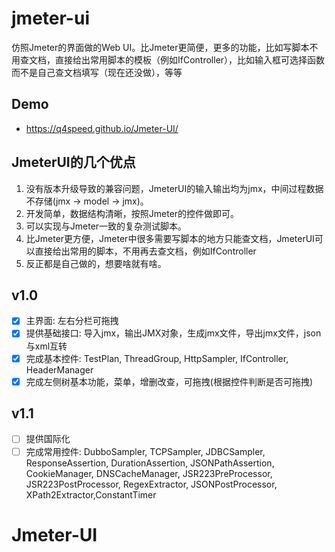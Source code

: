 # jmeter-ui
仿照Jmeter的界面做的Web UI。比Jmeter更简便，更多的功能，比如写脚本不用查文档，直接给出常用脚本的模板（例如IfController），比如输入框可选择函数而不是自己查文档填写（现在还没做），等等

## Demo
- https://q4speed.github.io/Jmeter-UI/

##  JmeterUI的几个优点
1. 没有版本升级导致的兼容问题，JmeterUI的输入输出均为jmx，中间过程数据不存储(jmx -> model -> jmx)。
2. 开发简单，数据结构清晰，按照Jmeter的控件做即可。
3. 可以实现与Jmeter一致的复杂测试脚本。
4. 比Jmeter更方便，Jmeter中很多需要写脚本的地方只能查文档，JmeterUI可以直接给出常用的脚本，不用再去查文档，例如IfController
5. 反正都是自己做的，想要啥就有啥。

##  v1.0
- [x] 主界面: 左右分栏可拖拽
- [x] 提供基础接口: 导入jmx，输出JMX对象，生成jmx文件，导出jmx文件，json与xml互转
- [x] 完成基本控件: TestPlan, ThreadGroup, HttpSampler, IfController, HeaderManager
- [x] 完成左侧树基本功能，菜单，增删改查，可拖拽(根据控件判断是否可拖拽)

## v1.1
- [ ] 提供国际化
- [ ] 完成常用控件: DubboSampler, TCPSampler, JDBCSampler, ResponseAssertion, DurationAssertion, JSONPathAssertion, 
CookieManager, DNSCacheManager, JSR223PreProcessor, JSR223PostProcessor, RegexExtractor, JSONPostProcessor, XPath2Extractor,ConstantTimer

# Jmeter-UI
